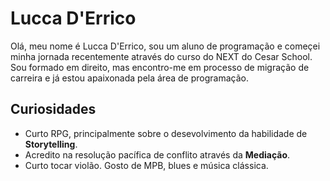 # Lucca D'Errico

Olá, meu nome é Lucca D'Errico, sou um aluno de programação e começei minha jornada recentemente
através do curso do NEXT do Cesar School.
Sou formado em direito, mas encontro-me em processo de migração de carreira e já estou apaixonada pela
área de programação.

## Curiosidades

* Curto RPG, principalmente sobre o desevolvimento da habilidade de **Storytelling**.
* Acredito na resolução pacífica de conflito através da **Mediação**.
* Curto tocar violão. Gosto de MPB, blues e música clássica.

